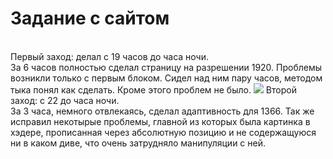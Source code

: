 <h1>Задание с сайтом</h1><br>
Первый заход: делал с 19 часов до часа ночи.<br> За 6 часов полностью сделал страницу на разрешении 1920. Проблемы возникли только с первым блоком. Сидел над ним пару часов, 
методом тыка понял как сделать. Кроме этого проблем не было.
<img src="https://github.com/Lexan4uk/imgs/raw/main/yQdQQrl.png">
Второй заход: с 22 до часа ночи.<br>
За 3 часа, немного отвлекаясь, сделал адаптивность для 1366. Так же исправил некотырые проблемы, главной из которых была картинка в хэдере, прописанная через абсолютную позицию и не содержащуюся ни в каком диве, что очень затрудняло манипуляции с ней. 
